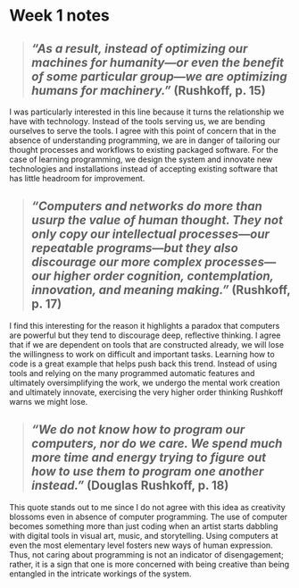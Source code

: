 # Week 1 notes

> ## *“As a result, instead of optimizing our machines for humanity—or even the benefit of some particular group—we are optimizing humans for machinery.”* (Rushkoff, p. 15)

I was particularly interested in this line because it turns the relationship we have with technology. Instead of the tools serving us, we are bending ourselves to serve the tools. I agree with this point of concern that in the absence of understanding programming, we are in danger of tailoring our thought processes and workflows to existing packaged software. For the case of learning programming, we design the system and innovate new technologies and installations instead of accepting existing software that has little headroom for improvement.

> ## *“Computers and networks do more than usurp the value of human thought. They not only copy our intellectual processes—our repeatable programs—but they also discourage our more complex processes—our higher order cognition, contemplation, innovation, and meaning making.”* (Rushkoff, p. 17)

I find this interesting for the reason it highlights a paradox that computers are powerful but they tend to discourage deep, reflective thinking. I agree that if we are dependent on tools that are constructed already, we will lose the willingness to work on difficult and important tasks. Learning how to code is a great example that helps push back this trend. Instead of using tools and relying on the many programmed automatic features and ultimately oversimplifying the work, we undergo the mental work creation and ultimately innovate, exercising the very higher order thinking Rushkoff warns we might lose.

> ## *“We do not know how to program our computers, nor do we care. We spend much more time and energy trying to figure out how to use them to program one another instead.”* (Douglas Rushkoff, p. 18)

This quote stands out to me since I do not agree with this idea as creativity blossoms even in absence of computer programming. The use of computer becomes something more than just coding when an artist starts dabbling with digital tools in visual art, music, and storytelling. Using computers at even the most elementary level fosters new ways of human expression. Thus, not caring about programming is not an indicator of disengagement; rather, it is a sign that one is more concerned with being creative than being entangled in the intricate workings of the system.